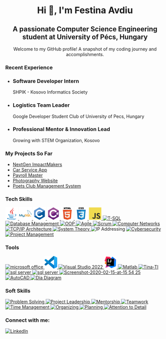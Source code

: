 <h1 align="center">Hi 👋, I'm Festina Avdiu</h1>
<h2 align="center">A passionate Computer Science Engineering student at University of Pécs, Hungary</h2>

<p align="center"> Welcome to my GitHub profile! A snapshot of my coding journey and accomplishments. </p>



### Recent Experience
-  ### **Software Developer Intern**

   SHPIK - Kosovo Informatics Society
- ### **Logistics Team Leader**

  Google Developer Student Club of University of Pecs, Hungary
-  ### **Professional Mentor & Innovation Lead**

   Growing with STEM Organization, Kosovo



### My Projects So Far

- [NextGen ImpactMakers](https://github.com/FestinaAvdiu/Platform-for-Youth-Engagement) 
- [Car Service App](https://github.com/FestinaAvdiu/Java-Project)
- [Payroll Master](https://github.com/FestinaAvdiu/Payroll-Master)
- [Photography Website](https://github.com/FestinaAvdiu/Java-Project)
- [Poets Club Management System](https://github.com/FestinaAvdiu/Poets-Club-Management-System-)



### Tech Skills
 
<p align="left"> 
  <a href="https://www.java.com/en/" target="_blank"> 
    <img src="https://raw.githubusercontent.com/devicons/devicon/master/icons/java/java-original.svg" alt="java" width="40" height="40"/> 
  </a>
  <a href="https://www.mysql.com/" target="_blank"> 
    <img src="https://raw.githubusercontent.com/devicons/devicon/master/icons/mysql/mysql-original-wordmark.svg" alt="mysql" width="40" height="40"/> 
  </a>
 
 
  <a href="https://en.wikipedia.org/wiki/C_(programming_language)" target="_blank">
    <img src="https://raw.githubusercontent.com/devicons/devicon/master/icons/c/c-original.svg" alt="c" width="40" height="40"/> 
  </a>
  <a href="https://docs.microsoft.com/en-us/dotnet/csharp/" target="_blank">
    <img src="https://raw.githubusercontent.com/devicons/devicon/master/icons/csharp/csharp-original.svg" alt="csharp" width="40" height="40"/>
  </a>
  <a href="https://developer.mozilla.org/en-US/docs/Web/HTML" target="_blank">
    <img src="https://raw.githubusercontent.com/devicons/devicon/master/icons/html5/html5-original-wordmark.svg" alt="html" width="40" height="40"/> 
  </a>
  <a href="https://developer.mozilla.org/en-US/docs/Web/CSS" target="_blank">
    <img src="https://raw.githubusercontent.com/devicons/devicon/master/icons/css3/css3-original-wordmark.svg" alt="css" width="40" height="40"/> 
  <a href="https://developer.mozilla.org/en-US/docs/Web/JavaScript" target="_blank"> 
    <img src="https://raw.githubusercontent.com/devicons/devicon/master/icons/javascript/javascript-original.svg" alt="javascript" width="40" height="40"/> 
  </a>
 




 
 <a href="https://www.microsoft.com/en-us/sql-server" target="_blank">
    <img src="https://img.shields.io/badge/T--SQL-000000?style=for-the-badge&logo=tsql&logoColor=white" alt="T-SQL" width="50" height="40"/>
  </a>
  <a href="https://www.oracle.com/database/" target="_blank">
  <img src="https://img.shields.io/badge/Database%20Management-000000?style=for-the-badge&logo=database&logoColor=white" alt="Database Management" width="120" height="40"/>
</a>

  <a href="https://www.oracle.com/database/" target="_blank">
    <img src="https://img.shields.io/badge/OOP-000000?style=for-the-badge&logo=oop&logoColor=white" alt="OOP" width="50" height="40"/>
  </a>
  <a href="https://www.agilealliance.org/agile101/" target="_blank">
    <img src="https://img.shields.io/badge/Agile-000000?style=for-the-badge&logo=agile&logoColor=white" alt="Agile" width="50" height="40"/>
  </a>
  <a href="https://www.scrum.org/" target="_blank">
    <img src="https://img.shields.io/badge/Scrum-000000?style=for-the-badge&logo=scrum&logoColor=white" alt="Scrum" width="50" height="40"/>
  </a>
  <a href="https://en.wikipedia.org/wiki/Computer_network" target="_blank">
    <img src="https://img.shields.io/badge/Computer%20Networks-000000?style=for-the-badge&logo=computer-networks&logoColor=white" alt="Computer Networks" width="120" height="40"/>
  </a>
<a href="https://en.wikipedia.org/wiki/Internet_protocol_suite" target="_blank">
    <img src="https://img.shields.io/badge/TCP/IP%20Architecture-000000?style=for-the-badge&logo=tcp-ip&logoColor=white" alt="TCP/IP Architecture" width="120" height="40"/>
</a>
<a href="https://en.wikipedia.org/wiki/Internet_protocol_suite" target="_blank">
    <img src="https://img.shields.io/badge/System_Theory-000000?style=for-the-badge&logo=tcp-ip&logoColor=white" alt="System Theory" width="100" height="40"/>
</a
 <a href="https://en.wikipedia.org/wiki/Internet_protocol_suite" target="_blank">
    <img src="https://img.shields.io/badge/IP_Addressing-000000?style=for-the-badge&logo=tcp-ip&logoColor=white" alt="IP Addressing" width="100" height="40"/>
</a>
<a href="https://en.wikipedia.org/wiki/Internet_protocol_suite" target="_blank">
    <img src="https://img.shields.io/badge/Cybersecurity-000000?style=for-the-badge&logo=tcp-ip&logoColor=white" alt="Cybersecurity" width="100" height="40"/>
</a>
<a href="https://en.wikipedia.org/wiki/Internet_protocol_suite" target="_blank">
    <img src="https://img.shields.io/badge/Project_Management-000000?style=for-the-badge&logo=tcp-ip&logoColor=white" alt="Project Management" width="120" height="40"/>
</a>

 
</p>


### Tools 

<p align="left">
  <a href="https://www.microsoft.com/en-us/microsoft-365" target="_blank">
    <img src="https://img.icons8.com/fluency/48/000000/microsoft-office-2019.png" alt="microsoft office" width="40" height="40"/>
  </a>
  <a href="https://code.visualstudio.com/" target="_blank">
    <img src="https://raw.githubusercontent.com/devicons/devicon/master/icons/vscode/vscode-original.svg" alt="VS Code" width="40" height="40"/>
  </a>
  <a href="https://visualstudio.microsoft.com/vs/2022/" target="_blank">
    <img src="https://github.com/user-attachments/assets/2259e620-2559-4868-9986-98847fe9f4a3" alt="Visual Studio 2022" width="40" height="40"/>
  </a>
  
 
  <a href="https://www.jetbrains.com/idea/" target="_blank">
    <img src="https://raw.githubusercontent.com/devicons/devicon/master/icons/intellij/intellij-original.svg" alt="IntelliJ" width="40" height="40"/>
  </a>
  <a href="https://www.mathworks.com/products/matlab.html" target="_blank">
    <img src="https://upload.wikimedia.org/wikipedia/commons/2/21/Matlab_Logo.png" alt="Matlab" width="40" height="40"/>
  </a>

  <a href="https://www.ti.com/tool/TINA-TI" target="_blank">
  <img src="https://github.com/user-attachments/assets/1e58aa54-606e-4d76-888f-6df5587caa54" alt="Tina-TI" width="40" height="40"/>
  </a>

  <a href="https://www.microsoft.com/en-us/sql-server" target="_blank"> 
    <img src="https://github.com/user-attachments/assets/db61f6d2-1330-44ef-91a4-fd90e0bd59ef" alt="sql server" width="42" height="40"/>
  </a>
  <a href="https://www.microsoft.com/en-us/sql-server" target="_blank"> 
    <img src="https://github.com/user-attachments/assets/263d7ee7-810d-486e-9ed1-94f1962f28a1" alt="sql server" width="42" height="40"/>
  </a>
  
  <a href="https://www.cisco.com/c/en/us/products/index.html" target="_blank">
  <img src="https://github.com/user-attachments/assets/56f9411e-831e-47cb-90c9-4df0469f4de2" alt="Screenshot-2020-02-15-at-15 54 25"
-attachments/assets/cisco_packet_tracer_logo.png" width="40" height="40"/>
  </a>


  <a href="https://www.autodesk.com/products/autocad/overview" target="_blank">
    <img src="https://github.com/user-attachments/assets/1b479564-1004-429d-b396-32476f6132af" alt="AutoCAD" width="40" height="40"/>
  </a>



  <a href="https://sourceforge.net/projects/dia-installer/" target="_blank">
    <img src="https://github.com/user-attachments/assets/5786f87f-96c4-42d7-8d4c-e891c168f43f" alt="Dia Diagram" width="40" height="40"/>
  </a>
  
  

</p>



### Soft Skills

<a href="https://www.oracle.com/database/" target="_blank">
    <img src="https://img.shields.io/badge/Problem_Solving-000000?style=for-the-badge&logo=problem-solving&logoColor=white" alt="Problem Solving" width="130" height="30"/>
</a>
<a href="https://www.agilealliance.org/agile101/" target="_blank">
    <img src="https://img.shields.io/badge/Project_Leadership-000000?style=for-the-badge&logo=project-leadership&logoColor=white" alt="Project Leadership" width="130" height="30"/>
</a>
<a href="https://www.scrum.org/" target="_blank">
    <img src="https://img.shields.io/badge/Mentorship-000000?style=for-the-badge&logo=mentorship&logoColor=white" alt="Mentorship" width="70" height="30"/>
</a>
<a href="https://www.scrum.org/" target="_blank">
    <img src="https://img.shields.io/badge/Teamwork-000000?style=for-the-badge&logo=teamwork&logoColor=white" alt="Teamwork" width="70" height="30"/>
</a>
<a href="https://www.scrum.org/" target="_blank">
    <img src="https://img.shields.io/badge/Time_Management-000000?style=for-the-badge&logo=time-management&logoColor=white" alt="Time Management" width="130" height="30"/>
</a>
<a href="https://www.scrum.org/" target="_blank">
    <img src="https://img.shields.io/badge/Organizing-000000?style=for-the-badge&logo=organizing&logoColor=white" alt="Organizing" width="70" height="30"/>
</a>
<a href="https://www.scrum.org/" target="_blank">
    <img src="https://img.shields.io/badge/Planning-000000?style=for-the-badge&logo=planning&logoColor=white" alt="Planning" width="70" height="30"/>
</a>
<a href="https://www.scrum.org/" target="_blank">
    <img src="https://img.shields.io/badge/Attention_to_Detail-000000?style=for-the-badge&logo=attention-to-detail&logoColor=white" alt="Attention to Detail" width="130" height="30"/>
</a>


### Connect with me:
<p align="left">
  <a href="https://www.linkedin.com/in/festina-avdiu-758224247/" target="blank">
    <img src="https://github.com/user-attachments/assets/a1276ba6-5e44-4c4f-912c-c47d82a01b77" alt="LinkedIn" height="65" width="100" />
  </a> 
</p>
